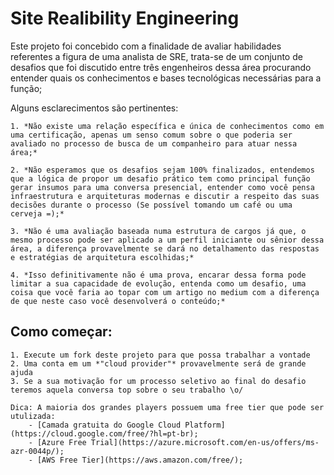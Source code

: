 # Site Realibility Engineering

Este projeto foi concebido com a finalidade de avaliar habilidades referentes a figura de uma analista de SRE, trata-se de um conjunto de desafios que foi discutido entre três engenheiros dessa área procurando entender quais os conhecimentos e bases tecnológicas necessárias para a função;

Alguns esclarecimentos são pertinentes:

	1. *Não existe uma relação específica e única de conhecimentos como em uma certificação, apenas um senso comum sobre o que poderia ser avaliado no processo de busca de um companheiro para atuar nessa área;*
	
	2. *Não esperamos que os desafios sejam 100% finalizados, entendemos que a lógica de propor um desafio prático tem como principal função gerar insumos para uma conversa presencial, entender como você pensa infraestrutura e arquiteturas modernas e discutir a respeito das suas decisões durante o processo (Se possível tomando um café ou uma cerveja =);*

	3. *Não é uma avaliação baseada numa estrutura de cargos já que, o mesmo processo pode ser aplicado a um perfil iniciante ou sênior dessa área, a diferença provavelmente se dará no detalhamento das respostas e estratégias de arquitetura escolhidas;*

	4. *Isso definitivamente não é uma prova, encarar dessa forma pode limitar a sua capacidade de evolução, entenda como um desafio, uma coisa que você faria ao topar com um artigo no medium com a diferença de que neste caso você desenvolverá o conteúdo;*

## Como começar:

	1. Execute um fork deste projeto para que possa trabalhar a vontade
	2. Uma conta em um *"cloud provider"* provavelmente será de grande ajuda
	3. Se a sua motivação for um processo seletivo ao final do desafio teremos aquela conversa top sobre o seu trabalho \o/

	Dica: A maioria dos grandes players possuem uma free tier que pode ser utulizada:
		- [Camada gratuita do Google Cloud Platform](https://cloud.google.com/free/?hl=pt-br);
		- [Azure Free Trial](https://azure.microsoft.com/en-us/offers/ms-azr-0044p/);
		- [AWS Free Tier](https://aws.amazon.com/free/);